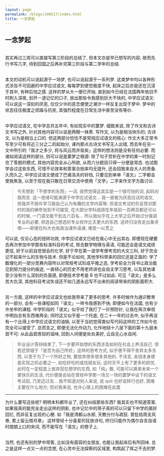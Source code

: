 ```yaml
---
layout: page
permalink: /blogs/240517/index.html
title: 一念梦起
---
```


## 一念梦起

<br>其实再过三周可以直接写第三阶段的总结了, 但本文亦是早已想写的内容; 故而先行书写几字, 待到回国之后再补完第三阶段与第二学年的总结.

<br>本文的动机可以说起源于一场梦, 也可以说起源于一系列梦. 这类梦中均以各种形式涉及不可回避的中学应试语文, 每每梦到便觉极度不快, 起床之后亦是还在沉浸于其中, 有种后怕之感. 这样的梦从大一便已开始, 直到如今已经在法国两年依旧不时刺入深夜, 划开一道记忆的口子, 放出那些令我感到巨大不快的, 中学应试语文: 可以说这一深刻的厌恶, 仅仅少许的恶念便使之潮汐一样反复出现于梦中. 梦中的状态往往极度之烦躁与抗拒, 其强烈程度在日常生活中甚至没有等价.

<br>中学应试语文, 在中学总共五年中, 有如现实中的噩梦. 细致来说, 除了作文和古诗文书写之外, 针对其他内容可以说是两眼一抹黑. 写作文, 以为是相当快乐的; 古诗文, 以为是相当上口的. 但这两部分恰恰不是常规应试语文的核心: 作文大多正常书写至少可有将近三分之二的起始分, 课内那点古诗文书写无人出错, 而去年在另一文中所引的「我才之多少, 将与风云而并驱矣」这样的想法则是没有任何必要. 而诸如阅读这样的部分, 则可以说是噩梦之根源: 除了句子赏析在中学的某一时刻记住了答题的模式, 其他内容完全从心所欲, 从而六分题目只得一分便是常态. 也试图学会过这些东西, 可惜不论效率和答案合拍率均无提升, 还会招致来自大人的责备. 久而久之, 中学应试语文便成了巴甫洛夫的铃铛, 只要见到单单「语文」二字都会使我焦急, 以至于现在我只敢在日常交流中使用「文学」二字来作文字方面讨论.

> 今天想到「不想学的东西」一词, 突然觉得这其实是一个很可怕的词, 起码对我而言. 这一思绪可能渊源于中学应试语文... 我一直极为厌恶应试的语文, 但我并不排斥学习我自己认为有趣的文学内容等; 但语文考试的负反馈对那时的我的确夸张到不可接受, 在大部分学科成绩在年级前一百两百都还可以的时候, 一门语文能干到五六百名... 所以我似乎在上大学之后开始过分强调专业的必要, 把选自己想选的专业视作比天更大的东西. 这终归没有走出象牙塔——即便在科大也有政治课外语课, 难受一以贯之

可以说, 仅论心态的扭转功效, 中学应试语文已经在我心中无出其右. 即便现在硬要去再次参加中学那些标准科目的考试, 除去数学物理与英语, 可能还会是语文成绩更佳, 好于以前自觉很会的化学, 好于早在第一波学考便考完的大文三科, 好于完全记不起来什么的生物与技术. 但是不论如何, 其他学科带来的回忆还是正面的: 学了数理化的一部分竞赛内容所以对常规考试形成平推之态, 学考前全力背书让政治能见到努力提分的痕迹, 一直倾心的历史不用老师讲也会自主学习思考, 以及其他课至少没有什么深刻的负面感, 即便技术学考是 B 也不过如此. 可见「语文」是多么苦大仇深, 其他科目考试失误还不如几道永远写不出来的阅读带来的阴影面积大.

<br>另一方面, 这样的中学应试语文也给我带来了更多的思考. 许多时候作为通识教育的一部分, 会有一些课程如同「语文」一样令我感到不快; 即便如今在法国, 也有少许坐牢的课程. 中学阶段的「语文」似乎给了我打了一针预防针, 让我在再次审视中明白总有东西难两全; 同时这又似乎是一个托底, 在二十一年的过去中, 似乎再没有一个比得上中学应试语文的油锅, 以至于当初觉得类似写代码这样的工作如今也完全可以接受了. 总而言之, 即便无法化作动力, 化作地狱十八层下面的第十九层未尝不可: 从此品尝炼狱的滋味, 回到人间便是处处美好, 云自无心水自闲.

> 毕业设计答辩结束了, 下一步要开始想的东西涉及如何在社会上养活自己. 但若还禁锢于「是否为自己所好」这样的思考方式, 似乎便不得不舍弃太多东西, 以至于为了一个所好之物, 要放弃很多很多其他的. 不讳言, 金钱本身便是实现之的必要之一, 如吃好吃的或找朋友玩. 这时天平上有了更多的担忧, 此时在一定程度上放弃现在想学的东西, 如「纯」数, 可能可以换来未来一个更快乐的生活; 代价便是会站在曾经中学那一场又一场的噩梦中设下的语文考试前, 乃至迈过去... 我不知道对别人来说, 说 quit 也好说转行也好, 困难主要在什么地方; 但对我来说, 也许心理上的困难在此罢

---

为什么要写这些呢? 明明本科都毕业了, 还在纠结那些东西? 我其实也不知道答案. 如果我真的能完全走出这样的阴影, 也许记忆中的筛子真的可以只留下中学的美好回忆, 而非反复出现的心梗. 如「我是清都山水郎, 天教分付与疏狂. 曾批给雨支风券, 累上留云借月章」 这样曾经十分喜爱的狂放诗句, 终归只能作为偶尔自言自语时朗朗上口的宋词, 而不能写在「语文」的卷子上.

<br>当然, 也还有别的梦中常客, 比如没有面容的女朋友, 也能让我起床后有所回味. 总之是这样一点又一点的念想, 在心灵中无法探察的区域里, 构筑起了挥之不去的梦.